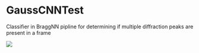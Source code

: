 # GaussCNNTest
 Classifier in BraggNN pipline for determining if multiple diffraction peaks are present in a frame

![](https://github.com/dptru10/GaussCNNTest/blob/main/img/model_predict.jpg)
